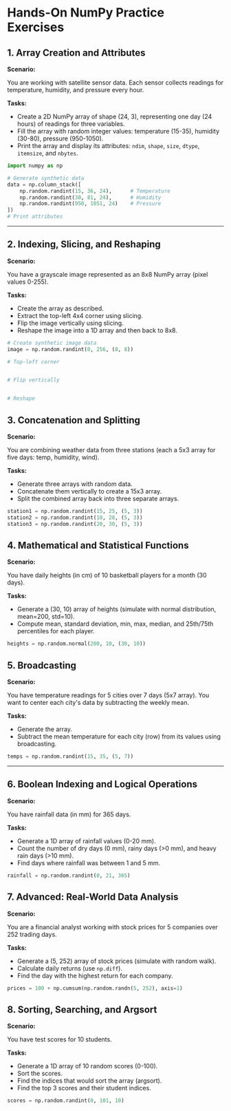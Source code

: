 # Hands-On NumPy Practice Exercises


## **1. Array Creation and Attributes**

**Scenario:**  

You are working with satellite sensor data. Each sensor collects readings for temperature, humidity, and pressure every hour.

**Tasks:**

- Create a 2D NumPy array of shape (24, 3), representing one day (24 hours) of readings for three variables.
- Fill the array with random integer values: temperature (15-35), humidity (30-80), pressure (950-1050).
- Print the array and display its attributes: `ndim`, `shape`, `size`, `dtype`, `itemsize`, and `nbytes`.

```python
import numpy as np

# Generate synthetic data
data = np.column_stack([
    np.random.randint(15, 36, 24),      # Temperature
    np.random.randint(30, 81, 24),      # Humidity
    np.random.randint(950, 1051, 24)    # Pressure
])
# Print attributes

```

---

## **2. Indexing, Slicing, and Reshaping**

**Scenario:**  

You have a grayscale image represented as an 8x8 NumPy array (pixel values 0-255).

**Tasks:**

- Create the array as described.
- Extract the top-left 4x4 corner using slicing.
- Flip the image vertically using slicing.
- Reshape the image into a 1D array and then back to 8x8.

```python
# Create synthetic image data
image = np.random.randint(0, 256, (8, 8))

# Top-left corner


# Flip vertically


# Reshape

```

## **3. Concatenation and Splitting**

**Scenario:**  

You are combining weather data from three stations (each a 5x3 array for five days: temp, humidity, wind).

**Tasks:**

- Generate three arrays with random data.
- Concatenate them vertically to create a 15x3 array.
- Split the combined array back into three separate arrays.

```python
station1 = np.random.randint(15, 25, (5, 3))
station2 = np.random.randint(18, 28, (5, 3))
station3 = np.random.randint(20, 30, (5, 3))


```

## **4. Mathematical and Statistical Functions**

**Scenario:**  

You have daily heights (in cm) of 10 basketball players for a month (30 days).

**Tasks:**

- Generate a (30, 10) array of heights (simulate with normal distribution, mean=200, std=10).
- Compute mean, standard deviation, min, max, median, and 25th/75th percentiles for each player.

```python
heights = np.random.normal(200, 10, (30, 10))


```


## **5. Broadcasting**

**Scenario:**  

You have temperature readings for 5 cities over 7 days (5x7 array). You want to center each city's data by subtracting the weekly mean.

**Tasks:**

- Generate the array.
- Subtract the mean temperature for each city (row) from its values using broadcasting.

```python
temps = np.random.randint(15, 35, (5, 7))

```

---

## **6. Boolean Indexing and Logical Operations**

**Scenario:**  

You have rainfall data (in mm) for 365 days.

**Tasks:**

- Generate a 1D array of rainfall values (0-20 mm).
- Count the number of dry days (0 mm), rainy days (>0 mm), and heavy rain days (>10 mm).
- Find days where rainfall was between 1 and 5 mm.

```python
rainfall = np.random.randint(0, 21, 365)

```


## **7. Advanced: Real-World Data Analysis**

**Scenario:**  

You are a financial analyst working with stock prices for 5 companies over 252 trading days.

**Tasks:**

- Generate a (5, 252) array of stock prices (simulate with random walk).
- Calculate daily returns (use `np.diff`).
- Find the day with the highest return for each company.

```python
prices = 100 + np.cumsum(np.random.randn(5, 252), axis=1)

```



## **8. Sorting, Searching, and Argsort**

**Scenario:**  

You have test scores for 10 students.

**Tasks:**

- Generate a 1D array of 10 random scores (0-100).
- Sort the scores.
- Find the indices that would sort the array (argsort).
- Find the top 3 scores and their student indices.

```python
scores = np.random.randint(0, 101, 10)

```

